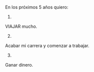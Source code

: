En los próximos 5 años quiero:


1.
VIAJAR mucho.

2.
Acabar mi carrera y comenzar a trabajar.

3.
Ganar dinero.